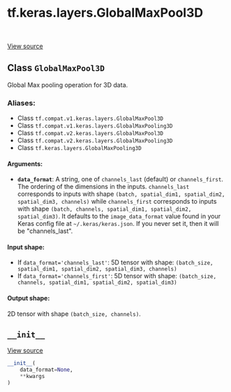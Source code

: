 <div itemscope itemtype="http://developers.google.com/ReferenceObject">
<meta itemprop="name" content="tf.keras.layers.GlobalMaxPool3D" />
<meta itemprop="path" content="Stable" />
<meta itemprop="property" content="__init__"/>
</div>

# tf.keras.layers.GlobalMaxPool3D

<!-- Insert buttons -->

<table class="tfo-notebook-buttons tfo-api" align="left">
</table>

<a target="_blank" href="/code/stable/tensorflow/python/keras/layers/pooling.py">View source</a>



## Class `GlobalMaxPool3D`

<!-- Start diff -->
Global Max pooling operation for 3D data.



### Aliases:

* Class `tf.compat.v1.keras.layers.GlobalMaxPool3D`
* Class `tf.compat.v1.keras.layers.GlobalMaxPooling3D`
* Class `tf.compat.v2.keras.layers.GlobalMaxPool3D`
* Class `tf.compat.v2.keras.layers.GlobalMaxPooling3D`
* Class `tf.keras.layers.GlobalMaxPooling3D`


<!-- Placeholder for "Used in" -->


#### Arguments:


* <b>`data_format`</b>: A string,
  one of `channels_last` (default) or `channels_first`.
  The ordering of the dimensions in the inputs.
  `channels_last` corresponds to inputs with shape
  `(batch, spatial_dim1, spatial_dim2, spatial_dim3, channels)`
  while `channels_first` corresponds to inputs with shape
  `(batch, channels, spatial_dim1, spatial_dim2, spatial_dim3)`.
  It defaults to the `image_data_format` value found in your
  Keras config file at `~/.keras/keras.json`.
  If you never set it, then it will be "channels_last".


#### Input shape:

- If `data_format='channels_last'`:
  5D tensor with shape:
  `(batch_size, spatial_dim1, spatial_dim2, spatial_dim3, channels)`
- If `data_format='channels_first'`:
  5D tensor with shape:
  `(batch_size, channels, spatial_dim1, spatial_dim2, spatial_dim3)`



#### Output shape:

2D tensor with shape `(batch_size, channels)`.


<h2 id="__init__"><code>__init__</code></h2>

<a target="_blank" href="/code/stable/tensorflow/python/keras/layers/pooling.py">View source</a>

``` python
__init__(
    data_format=None,
    **kwargs
)
```






